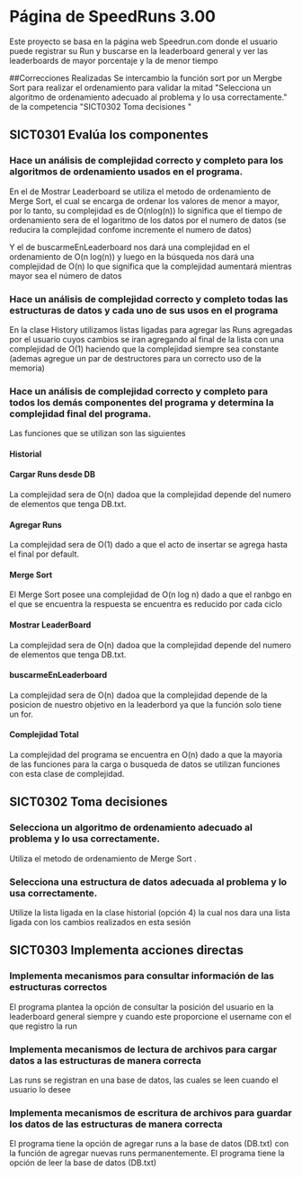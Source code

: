 # Página de SpeedRuns 3.00
Este proyecto se basa en la página web Speedrun.com donde el usuario puede registrar su Run y buscarse en la leaderboard general y ver las leaderboards de mayor porcentaje y la de menor tiempo

##Correcciones Realizadas
Se intercambio la función sort por un Mergbe Sort para realizar el ordenamiento para validar la mitad "Selecciona un algoritmo de ordenamiento adecuado al problema y lo usa correctamente." de la competencia "SICT0302 Toma decisiones "

## SICT0301 Evalúa los componentes
###  Hace un análisis de complejidad correcto y completo para los algoritmos de ordenamiento usados en el programa.

En el de Mostrar Leaderboard se utiliza el metodo de ordenamiento de Merge Sort, el cual se encarga de ordenar los valores de menor a mayor, por lo tanto, su complejidad es de O(nlog(n)) lo significa que el tiempo de ordenamiento sera de el logaritmo de los datos por el numero de datos (se reducira la complejidad confome incremente el numero de datos) 

Y el de buscarmeEnLeaderboard nos dará una complejidad en el ordenamiento de O(n log(n)) y luego en la búsqueda nos dará una complejidad de O(n) lo que significa que la complejidad aumentará mientras mayor sea el número de datos

### Hace un análisis de complejidad correcto y completo todas las estructuras de datos y cada uno de sus usos en el programa
En la clase History utilizamos listas ligadas para agregar las Runs agregadas por el usuario cuyos cambios se iran agregando al final de la lista con una complejidad de O(1) haciendo que la complejidad siempre sea constante (ademas agregue un par de destructores para un correcto uso de la memoria)

### Hace un análisis de complejidad correcto y completo para todos los demás componentes del programa y determina la complejidad final del programa.
Las funciones que se utilizan son las siguientes
#### Historial

#### Cargar Runs desde DB
La complejidad sera de O(n) dadoa que la complejidad depende del numero de elementos que tenga DB.txt.

#### Agregar Runs
La complejidad sera de O(1) dado a que el acto de insertar se agrega hasta el final por default.

#### Merge Sort
El Merge Sort posee una complejidad de O(n log n) dado a que el ranbgo en el que se encuentra la respuesta se encuentra es reducido por cada ciclo

#### Mostrar LeaderBoard
La complejidad sera de O(n) dadoa que la complejidad depende del numero de elementos que tenga DB.txt.

#### buscarmeEnLeaderboard
La complejidad sera de O(n) dadoa que la complejidad depende de la posicion de nuestro objetivo en la leaderbord ya que la función solo tiene un for.

#### Complejidad Total
La complejidad del programa se encuentra en O(n) dado a que la mayoria de las funciones para la carga o busqueda de datos se utilizan funciones con esta clase de complejidad.

## SICT0302 Toma decisiones
### Selecciona un algoritmo de ordenamiento adecuado al problema y lo usa correctamente.
Utiliza el metodo de ordenamiento de Merge Sort .

### Selecciona una estructura de datos adecuada al problema y lo usa correctamente.
Utilize la lista ligada en la clase historial (opción 4) la cual nos dara una lista ligada con los cambios realizados en esta sesión

## SICT0303 Implementa acciones directas
### Implementa mecanismos para consultar información de las estructuras correctos
El programa plantea la opción de consultar la posición del usuario en la leaderboard general siempre y cuando este proporcione el username con el que registro la run

### Implementa mecanismos de lectura de archivos para cargar datos a las estructuras de manera correcta
Las runs se registran en una base de datos, las cuales se leen cuando el usuario lo desee

### Implementa mecanismos de escritura de archivos para guardar los datos  de las estructuras de manera correcta
El programa tiene la opción de agregar runs a la base de datos (DB.txt) con la función de agregar nuevas runs permanentemente.
El programa tiene la opción de leer la base de datos (DB.txt)
